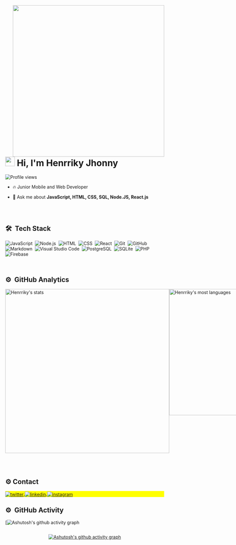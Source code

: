 <img align="right" height="480em" src="https://raw.githubusercontent.com/gist/Henrriky/c403975448d6b8cf7ab0ff22c666fd3f/raw/9b64b95da155b2570d5be5b7462ce9a88d092eb9/githubcard.svg"/>
<h1 align="left"><img src="https://raw.githubusercontent.com/kaueMarques/kaueMarques/master/hi.gif" height="30px"> Hi, I'm Henrriky Jhonny</h1>
<p align="left"> <img src="https://komarev.com/ghpvc/?username=Henrriky&color=yellow" alt="Profile views" /> </p>

- 🔥 Junior Mobile and Web Developer

- 💬 Ask me about **JavaScript, HTML, CSS, SQL, Node.JS, React.js**

<!-- - 👨‍💻 More at [maykbrito.dev](https://maykbrito.dev) -->



<br><br>

## 🛠 &nbsp;Tech Stack

![JavaScript](https://img.shields.io/badge/-JavaScript-05122A?style=flat&logo=javascript)&nbsp;
![Node.js](https://img.shields.io/badge/-Node.js-05122A?style=flat&logo=node.js)&nbsp;
![HTML](https://img.shields.io/badge/-HTML-05122A?style=flat&logo=HTML5)&nbsp;
![CSS](https://img.shields.io/badge/-CSS-05122A?style=flat&logo=CSS3&logoColor=1572B6)&nbsp;
![React](https://img.shields.io/badge/-React-05122A?style=flat&logo=react)&nbsp;
![Git](https://img.shields.io/badge/-Git-05122A?style=flat&logo=git)&nbsp;
![GitHub](https://img.shields.io/badge/-GitHub-05122A?style=flat&logo=github)&nbsp;
![Markdown](https://img.shields.io/badge/-Markdown-05122A?style=flat&logo=markdown)&nbsp;
![Visual Studio Code](https://img.shields.io/badge/-Visual%20Studio%20Code-05122A?style=flat&logo=visual-studio-code&logoColor=007ACC)&nbsp;
![PostgreSQL](https://img.shields.io/badge/-PostgreSQL-05122A?style=flat&logo=postgresql)&nbsp;
![SQLite](https://img.shields.io/badge/-SQLite-05122A?style=flat&logo=sqlite)&nbsp;
![PHP](https://img.shields.io/badge/-PHP-05122A?style=flat&logo=php)&nbsp;
![Firebase](https://img.shields.io/badge/-Firebase-05122A?style=flat&logo=Firebase)&nbsp;


<br>

## ⚙️ &nbsp;GitHub Analytics

<p align="left" style="display: grid; grid-template-columns: 1fr 1fr">
<img width="520px" src="https://github-readme-stats.vercel.app/api?username=Henrriky&show_icons=true&theme=vision-friendly-dark" alt="Henrriky's stats"/>
<img width="400px" src="https://github-readme-stats.vercel.app/api/top-langs/?username=Henrriky&layout=compact&theme=vision-friendly-dark" alt="Henrriky's most languages"/>
</p>


<br><br>

## ⚙️ Contact

<p align="left" style="background:yellow">
<a href="https://twitter.com/TEC_TUTORS2707" target="_blank">
  <img align="center" src="https://img.shields.io/badge/-Henrriky-05122A?style=flat&logo=twitter" alt="twitter"/>  
</a>
<a href="https://www.linkedin.com/in/henrriky-jhonny-446baa1b5/" target="_blank">
  <img align="center" src="https://img.shields.io/badge/-Henrriky-05122A?style=flat&logo=linkedin" alt="linkedin"/>
</a>
<a href="https://instagram.com/Henrriky.jh" target="_blank">
 <img align="center" src="https://img.shields.io/badge/-Henrriky-05122A?style=flat&logo=instagram" alt="instagram"/>
</a>
</p>

## ⚙️ &nbsp;GitHub Activity

[![Ashutosh's github activity graph](https://github-readme-activity-graph.cyclic.app/graph?username=Henrriky)

##

<div align="center">
 
[![Ashutosh's github activity graph](https://github-readme-activity-graph.cyclic.app/graph?username=Henrriky&bg_color=0d1117&color=f3f6f4&line=b13583&point=ff9494&area=true&hide_border=true)](https://github.com/ashutosh00710/github-readme-activity-graph)

  
</div>
